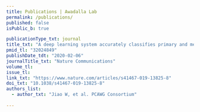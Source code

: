 ```yaml
---
title: Publications | Awadalla Lab
permalink: /publications/
published: false
isPublic_b: true

publicationType_txt: journal
title_txt: "A deep learning system accurately classifies primary and metastatic cancers using passenger mutation patterns."
pmid_tl: "32024849"
publishDate_tdt: "2020-02-06"
journalTitle_txt: "Nature Communications"
volume_tl: 
issue_tl:
link_txt: "https://www.nature.com/articles/s41467-019-13825-8"
doi_txt: "10.1038/s41467-019-13825-8"
authors_list: 
  - author_txt: "Jiao W, et al. PCAWG Consortium"
 
---
```

